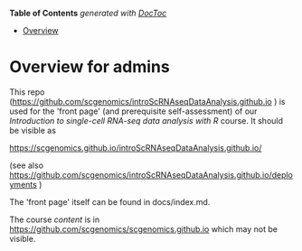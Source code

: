 <!-- START doctoc generated TOC please keep comment here to allow auto update -->
<!-- DON'T EDIT THIS SECTION, INSTEAD RE-RUN doctoc TO UPDATE -->
**Table of Contents**  *generated with [DocToc](https://github.com/thlorenz/doctoc)*

- [Overview](#overview)

<!-- END doctoc generated TOC please keep comment here to allow auto update -->

# Overview for admins

This repo (https://github.com/scgenomics/introScRNAseqDataAnalysis.github.io )
is used for the 'front page' (and prerequisite self-assessment) of our
*Introduction to single-cell RNA-seq data analysis with R* course. It
should be visible as

  https://scgenomics.github.io/introScRNAseqDataAnalysis.github.io/

(see also https://github.com/scgenomics/introScRNAseqDataAnalysis.github.io/deployments )

The 'front page' itself can be found in docs/index.md. 

The course _content_ is in https://github.com/scgenomics/scgenomics.github.io
which may not be visible.

